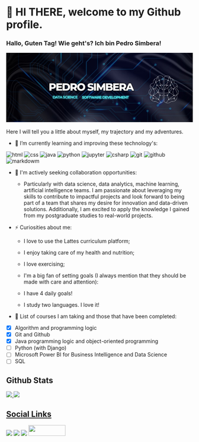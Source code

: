 # 👋 HI THERE, welcome to my Github profile.

### Hallo, Guten Tag! Wie geht's? Ich bin Pedro Simbera!
<!-- IMG -->
![Meu nome em uma imagem](img/psimg.jpeg)
 


<!-- Learning and improving -->
Here I will tell you a little about myself, my trajectory and my adventures.

- 🌱 I’m currently learning and improving these technology's:




<!-- Skills -->
<div>
<img src="https://cdn.jsdelivr.net/gh/devicons/devicon/icons/html5/html5-plain-wordmark.svg" alt="html" height="35px" width="35px" />   
<img src="https://cdn.jsdelivr.net/gh/devicons/devicon/icons/css3/css3-original-wordmark.svg" alt="css" height="35px" width="35px" />   
<img src="https://cdn.jsdelivr.net/gh/devicons/devicon/icons/java/java-original-wordmark.svg" alt="java" height="35px" width="35px" />  
<img src="https://cdn.jsdelivr.net/gh/devicons/devicon/icons/python/python-original-wordmark.svg" alt="python" height="35px" width="35px" />    
<img src="https://cdn.jsdelivr.net/gh/devicons/devicon/icons/jupyter/jupyter-original-wordmark.svg" alt="jupyter"  height="35px" width="35px" />    
<img src="https://cdn.jsdelivr.net/gh/devicons/devicon/icons/csharp/csharp-original.svg" alt="csharp" height="35px" width="35px" /> 
<img src="https://cdn.jsdelivr.net/gh/devicons/devicon/icons/git/git-original-wordmark.svg" alt="git" height="35px" width="35px" />
<img src="https://cdn.jsdelivr.net/gh/devicons/devicon/icons/github/github-original-wordmark.svg" alt="github" height="35px" width="35px" />  
<img src="https://cdn.jsdelivr.net/gh/devicons/devicon/icons/markdown/markdown-original.svg" alt="markdowm" height="35px" width="35px"/
<img src="https://cdn.jsdelivr.net/gh/devicons/devicon/icons/vscode/vscode-original-wordmark.svg" alt="vscode" height="35px" width="35px" /> 
<div>

<!-- about me -->
- 👯 I'm actively seeking collaboration opportunities:

  -  Particularly with data science, data analytics, machine learning, artificial intelligence teams. I am passionate about leveraging my skills to contribute to impactful projects and look forward to being part of a team that shares my desire for innovation and data-driven solutions. Additionally, I am excited to apply the knowledge I gained from my postgraduate studies to real-world projects.


- ⚡ Curiosities about me:
   - I love to use the Lattes curriculum platform; 
 
   - I enjoy taking care of my health and nutrition;
 
   - I love exercising;

   - I'm a big fan of setting goals (I always mention that they should be made with care and attention):

    - I have 4 daily goals!
    
    - I study two languages. I love it!

- 🔭 List of courses I am taking and those that have been completed:
- [x] Algorithm and programming logic 
- [x] Git and Github 
- [x] Java programming logic and object-oriented programming
- [ ] Python (with Django)
- [ ] Microsoft Power BI for Business Intelligence and Data Science
- [ ] SQL
 
 <!-- Status -->
 ## Github Stats
<div>
<a href="[https://github](https://github.com/PedroSimbera)">
<img height="180em" src="https://github-readme-stats.vercel.app/api/top-langs/?username=PedroSimbera&layout=compact&langs_count=16&theme=dark"/>
<img height="180em" src="https://github-readme-stats.vercel.app/api?username=PedroSimbera&show_icons=true&theme=dark&include_all_commits=true&count_private=true"/>
</div>
 
 <!-- Social links -->
 ## Social Links
<div>
<a href="https://www.instagram.com/pedrosimbera/" target="_blank"><img src="https://img.shields.io/badge/-Instagram-%23E4405F?style=for-the-badge&logo=instagram&logoColor=white"></a> 
<a href = "pedrosimbera@hotmail.com" target="_blank"><img src="https://img.shields.io/badge/Gmail-D14836?style=for-the-badge&logo=gmail&logoColor=white"></a> 
<a href="https://www.linkedin.com/in/pedro-simbera-b90040170/" target="_blank"><img src="https://img.shields.io/badge/-LinkedIn-%230077B5?style=for-the-badge&logo=linkedin&logoColor=white"></a>   
<a href="http://lattes.cnpq.br/0039169774814014" target="_blank"><img src="https://img.shields.io/badge/-Lattes-yellow" width="100px" height="29px"></a>
</div>

